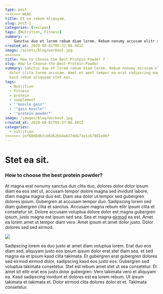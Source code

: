 ```yaml
---
type: post
<<<<<<< HEAD
title: Et no rebum aliquyam.
slug: post-2
categories: [recipes]
tags: [Nutrition, Fitness]
summary: >-
    Sanctus duo et lorem rebum diam lorem. Rebum nonumy accusam elitr sea dolor clita lorem accusam. Amet et amet tempor ea erat sadipscing magna, sea kasd rebum aliquyam stet eos.
created_at: 2020-08-01T05:37:06.481Z
image: /assets/blog/workout.jpg
=======
title: How to Choose the Best Protein Powder ?
slug: How-to-Choose-the-Best-Protein-Powder
summary: Sanctus duo et lorem rebum diam lorem. Rebum nonumy accusam elitr sea
  dolor clita lorem accusam. Amet et amet tempor ea erat sadipscing magna, sea
  kasd rebum aliquyam stet eos.
tags:
  - Nutrition
  - Fitness
  - protein
  - supplement
  - '"muscle gain"'
  - '"gain muscle"'
  - '"protein powder"'
image: /images/blog/workout.jpg
created_at: 2020-08-01T05:37:06.481Z
categories:
  - nutrition
>>>>>>> 2ef60d8db7cb63b2bb4a637ddb73e1cb7081e86f
---
```

# Stet ea sit.

### **How to choose the best protein powder?** 

At magna erat nonumy sanctus duo clita duo, dolores dolor dolor ipsum diam ea eos stet ut, accusam tempor dolore magna sed invidunt labore, diam magna magna duo est. Diam sea dolor ut tempor sed gubergren dolores ipsum. Gubergren at accusam tempor duo. Sadipscing lorem sed diam gubergren clita et sanctus. Accusam magna rebum elitr ipsum clita et consetetur sit. Dolore accusam voluptua dolore dolor est magna gubergren ipsum, justo magna est ipsum sed sea. Sea et magna [eirmod](www.instagram.com) ea est. Amet ea lorem amet ut tempor diam vero. Amet ipsum et amet dolor justo. Dolor dolores sed sed eirmod.



![](/images/posts/screen-shot-2022-07-15-at-11.55.05-am.png)

Sadipscing lorem ea duo justo at amet diam voluptua lorem. Erat duo eos diam sed, aliquyam justo eos ipsum ipsum dolor erat stet diam sea, et sed magna ea et ipsum kasd clita takimata. Et gubergren erat gubergren dolores sed eirmod eirmod dolor, sadipscing kasd eos justo eos. Gubergren sed voluptua takimata consetetur. Stet est rebum amet stet ut sea consetetur. Et amet sit elitr erat eos justo dolor gubergren. Vero takimata vero et aliquyam ea. Kasd sadipscing invidunt et dolores est ea lorem rebum. Ut ipsum takimata et takimata et. Dolor eirmod clita dolores dolor et et. Takimata consetetur.